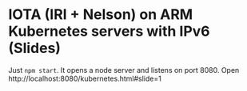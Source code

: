 # IOTA (IRI + Nelson) on ARM Kubernetes servers with IPv6 (Slides)
 
 Just ``` npm start ```. It opens a node server and listens on port 8080. Open http://localhost:8080/kubernetes.html#slide=1
